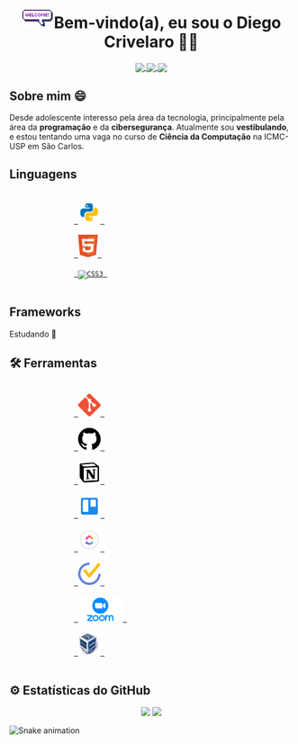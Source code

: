 <h1 align="center">
<img src="imagens/welcome.gif" height="35">Bem-vindo(a), eu sou o Diego Crivelaro 👋🤓
</h1>

<p align="center">
<a href="https://github.com/diegocrivelaro" target="blank"> <img src="https://image.flaticon.com/icons/png/512/779/779088.png" width="35px" align="center"> </a>
<a href="https://www.linkedin.com/in/diegocrivelaro/" target="blank"> <img src="https://image.flaticon.com/icons/png/512/174/174857.png" width="35px" align="center"> </a>
<a href="https://www.instagram.com/diego_crivelaro/" target="blank"> <img src="https://image.flaticon.com/icons/png/512/1384/1384063.png" width="35px" align="center"> </a>
</p>

<div>
    <h2>Sobre mim 😄</h2>
    <p>Desde adolescente interesso pela área da tecnologia, principalmente pela área da <b>programação</b> e da <b>cibersegurança</b>. Atualmente sou <b>vestibulando</b>, e estou tentando uma vaga no curso de <b>Ciência da Computação</b> na ICMC-USP em São Carlos.</p>
</div>

<div align="left">
    <h2>Linguagens</h2>
        <p>
            <code>
                <a href="https://www.python.org" target="blank"> <img alt="Python" src="imagens/python.png" height="40"> </a> 
            </code>
            <code>
                <a href="https://www.w3schools.com/html/" target="blank"> <img alt="HTML5" src="imagens/html.png" height="40"> </a> 
            </code>
            <code>
                <a href="https://www.w3schools.com/css/" target="blank"> <img alt="CSS3" src="https://image.flaticon.com/icons/png/512/732/732190.png" height="40"> </a> 
            </code>
        </p>
</div>

<div>
    <h2>Frameworks</h2>
    <p>Estudando 📘</p>
</div>

<div>
    <h2>🛠 Ferramentas</h2>
        <p>
            <code>
                <a href="https://git-scm.com" target="blank"> <img alt="Git" src="imagens/git.png" height="40"> </a> 
            </code>
            <code>
                <a href="https://github.com" target="blank"> <img alt="GitHub" src="imagens/github.png" height="40"> </a> 
            </code>
            <code>
                <a href="https://www.notion.so" target="blank"> <img alt="Notion" src="imagens/notion.png" height="40"> </a> 
            </code>
            <code>
                <a href="https://trello.com" target="blank"> <img alt="Trello" src="imagens/trello.png" height="40"> </a> 
            </code>
            <code>
                <a href="https://clickup.com" target="blank"> <img alt="ClickUp" src="imagens/clickup.png" height="40"> </a> 
            </code>
            <code>
                <a href="https://ticktick.com" target="blank"> <img alt="TickTick" src="imagens/ticktick.png" height="40"> </a> 
            </code>
            <code>
                <a href="https://zoom.us" target="blank"> <img alt="Zoom" src="imagens/zoom.png" height="45"> </a> 
            </code>
            <code>
                <a href="https://www.virtualbox.org" target="blank"> <img alt="VirtualBox" src="imagens/virtualbox.png" height="40"> </a> 
            </code>
        </p>
</div>

<h2>⚙ Estatísticas do GitHub</h2>
<p align="center">
    <img src="https://github-readme-stats.vercel.app/api?username=diegocrivelaro&count_private=true&show_icons=true&theme=radical" width="370px"> 
    <img src="https://github-readme-stats.vercel.app/api/top-langs/?username=diegocrivelaro&layout=compact&theme=radical" width="370px">
</p>

![Snake animation](https://github.com/diegocrivelaro/diegocrivelaro/blob/output/github-contribution-grid-snake.svg)
